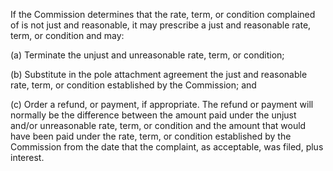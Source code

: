 If the Commission determines that the rate, term, or condition complained of is not just and reasonable, it may prescribe a just and reasonable rate, term, or condition and may:

(a) Terminate the unjust and unreasonable rate, term, or condition;

(b) Substitute in the pole attachment agreement the just and reasonable rate, term, or condition established by the Commission; and

(c) Order a refund, or payment, if appropriate. The refund or payment will normally be the difference between the amount paid under the unjust and/or unreasonable rate, term, or condition and the amount that would have been paid under the rate, term, or condition established by the Commission from the date that the complaint, as acceptable, was filed, plus interest.

